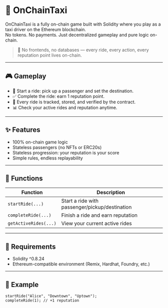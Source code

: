 # 🚕 OnChainTaxi         
         
OnChainTaxi is a fully on-chain game built with Solidity where you play as a taxi driver on the Ethereum blockchain.          
No tokens. No payments. Just decentralized gameplay and pure logic on-chain.         
            
> 🛑 No frontends, no databases — every ride, every action, every reputation point lives on-chain.        
        
---        
        
## 🎮 Gameplay     
        
- 🚖 Start a ride: pick up a passenger and set the destination.         
- ✅ Complete the ride: earn 1 reputation point.      
- 🧠 Every ride is tracked, stored, and verified by the contract.  
- 📊 Check your active rides and reputation anytime.        
       
---  
    
## ✨ Features  
 
- 100% on-chain game logic 
- Stateless passengers (no NFTs or ERC20s)   
- Stateless progression: your reputation is your score  
- Simple rules, endless replayability  

---

## 🔧 Functions

| Function           | Description                                 |
|--------------------|---------------------------------------------|
| `startRide(...)`   | Start a ride with passenger/pickup/destination |
| `completeRide(...)`| Finish a ride and earn reputation           |
| `getActiveRides(...)` | View your current active rides           |

---

## 🔐 Requirements

- Solidity ^0.8.24
- Ethereum-compatible environment (Remix, Hardhat, Foundry, etc.)

---

## 🧪 Example

```solidity
startRide("Alice", "Downtown", "Uptown");
completeRide(1); // +1 reputation
